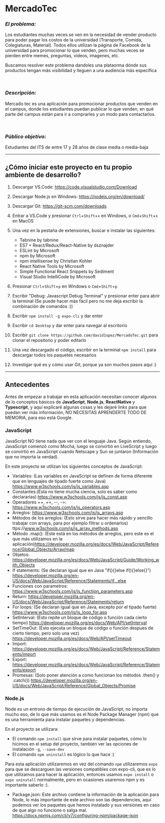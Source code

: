 # MercadoTec
### *El problema:*
Los estudiantes muchas veces se ven en la necesidad de vender producto para poder pagar los costos de la universidad (Transporte, Comida, Colegiaturas, Material). Todos ellos utilizan la página de Facebook de la universidad para promocionar lo que venden, pero muchas veces se pierden entre memes, preguntas, videos, imagenes, etc.

Buscamos resolver este problema dandoles una plataorma dónde sus productos tengan más visibilidad y lleguen a una audiencia más específica

&nbsp;
### *Descripción:*
Mercado tec es una aplicación para promocionar productos que venden en el campus, donde los estudiantes puedan publicar lo que venden, en qué parte del campus están para ir a comprarles y un modo para contactarlos.

&nbsp;
### *Público objetivo:*
Estudiantes del ITS de entre 17 y 28 años de clase media o media-baja


---


## **¿Cómo iniciar este proyecto en tu propio ambiente de desarrollo?**
  1. Descargar VS.Code: https://code.visualstudio.com/Download
  2. Descargar Node.js en Windows: https://nodejs.org/en/download/
  3. Descargar Git: https://git-scm.com/downloads
  4. Entrar a VS.Code y presionar `Ctrl`+`Shift`+`x` en Windows, o `Cmd`+`Shift`+`x` en MacOS
  5. Una vez en la pestaña de extensiones, buscar e instalar las siguientes:
        - Tabnine by tabnine
        - ES7 + React/Redux/React-Native by dsznajder
        - ESLint by Microsoft
        - npm by Microsoft
        - npm intellisense by Christian Kohler
        - React Native Tools by Microsoft
        - Simple Functional React Snippets by Sediment
        - Visual Studio IntelliCode by Microsoft

   4. Presionar `Ctrl`+`Shift`+`p` en Windows o `Cmd`+`Shift`+`p`
   5. Escribir "Debug: Javascript Debug Terminal" y presionar enter para abrir la terminal (Se puede hacer más fácil pero no me deja escribir la combinación de comandos :))
   6. Escribir `npm install -g expo-cli` y dar enter
   7. Escribir `cd Desktop` y dar enter para navegar al escritorio
   8. Escribir `git clone https://github.com/david1opez/MercadoTec.git` para clonar el repositorio y poder editarlo
   9. Una vez descargado el código, escribir en la terminal `npm install` para descargar todos los paquetes necesarios
   10. Investigar qué es y cómo usar Git, porque ya son muchos pasos aquí :)


---

## Antecedentes
Antes de empezar a trabajar en esta aplicación necesitan conocer algunos de lo conceptos básicos de **JavaScript**, **Node.js**, **ReactNative** y **Typescript**, y aquí explicaré algunas cosas y les dejaré links para que puedan ver más información, NO NECESITAS APRENDERTE TODO DE MEMORIA, para eso está Google.

### JavaScript
JavaScript NO tiene nada que ver con el lenguaje Java. Según entiendo, JavaScript comenzó como Mocha, luego se convirtió en LiveScript y luego se convirtió en JavaScript cuando Netscape y Sun se juntaron (Información que no importa la verdad).

En este proyecto se utilizan los siguientes conceptos de JavaScript:
- Variables: (Las variables en JavaScript se definen de forma diferente que en lenguajes de tipado fuerte como Java) https://www.w3schools.com/js/js_variables.asp
- Constantes:(Esta no tiene mucha ciencia, solo es saber como declararlas) https://www.w3schools.com/js/js_const.asp
- Operadores ++, +=, --, -=: https://www.w3schools.com/js/js_operators.asp
- Arreglos: https://www.w3schools.com/js/js_arrays.asp
- Métodos de los arreglos: (Esto sirve para hacer más rápido y sencillo trabajar con arrays, para por ejemplo filtrar u ordenarlos) ttps://www.w3schools.com/js/js_array_methods.asp
- Método .map(): (Este está en los métodos de arreglos, pero este es el que más utilizamos en la aplicación)https://developer.mozilla.org/es/docs/Web/JavaScript/Reference/Global_Objects/Array/map
- Objetos: https://developer.mozilla.org/es/docs/Web/JavaScript/Guide/Working_with_Objects
- If statements: (Se declaran igual que en Java "if(){}else if(){}else{}") https://developer.mozilla.org/en-US/docs/Web/JavaScript/Reference/Statements/if...else
- Funciones con parametros: https://www.w3schools.com/js/js_function_parameters.asp
- Return: https://developer.mozilla.org/en-US/docs/Web/JavaScript/Reference/Statements/return
- For loops: (Se declaran igual que en Java, excepto por el tipado fuerte) https://www.w3schools.com/js/js_loop_for.asp
- SetInterval: (Esto repite un bloque de código o función cada cierto tiempo) https://developer.mozilla.org/es/docs/Web/API/setInterval
- SetTimeOut: (Esto ejecuta un bloque de código o función despues de cierto tiempo, pero solo una vez) https://developer.mozilla.org/es/docs/Web/API/setTimeout
- Import: https://developer.mozilla.org/es/docs/Web/JavaScript/Reference/Statements/import
- Export: https://developer.mozilla.org/es/docs/Web/JavaScript/Reference/Statements/export
- Promesas: (Solo poner atención a como funcionan los métodos .then() y .catch()) https://developer.mozilla.org/en-US/docs/Web/JavaScript/Reference/Global_Objects/Promise

### Node.js
Node es un entrono de tiempo de ejecución de JavaScript, no importa mucho eso, de lo que más usamos es el Node Package Manager (npm) que es una herramienta para instalar paquetes y dependencias.

En el proyecto se utilizara:
- El comando `npm install` que sirve para instalar paquetes, cómo lo hicimos en el setup del proyecto, también ver las opciones de instalación `-g`, `--save-dev`
- El comando `npm uninstall` es lógico lo que hace :)

Para esta aplicación utilizaremos en vez del comando `npm` utilizaremos `expo` para que se descarguen las versiones compatibles con expo-cli, que es lo que utilizamos para hacer la aplicación, entonces usamos `expo install` o `expo uninstall` normalmente, pero en ocasiones usaremos npm y es importante saberlo :).

- Package.json: Este archivo contiene la información de la aplicación para Node, lo más importante de este archivo son las dependencies, aquí podemos ver los paquetes que hemos instalado y sus versiones en caso de que algo no funcione o salga mal. https://docs.npmjs.com/cli/v7/configuring-npm/package-json
